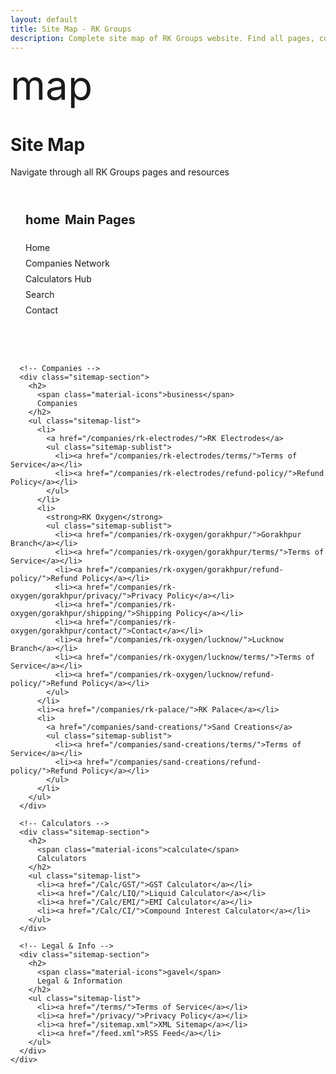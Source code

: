 ```yaml
---
layout: default
title: Site Map - RK Groups
description: Complete site map of RK Groups website. Find all pages, companies, calculators, and resources organized by category.
---
```


<div class="mui-hero">
  <div class="mui-hero-content">
    <div class="mui-hero-icon">
      <span class="material-icons" style="font-size: 4rem;">map</span>
    </div>
    <h1 class="mui-hero-title">Site Map</h1>
    <p class="mui-hero-subtitle">Navigate through all RK Groups pages and resources</p>
  </div>
</div>

<div class="content-section">
  <div class="mui-card">
    <div class="sitemap-grid">
      <!-- Main Pages -->
      <div class="sitemap-section">
        <h2>
          <span class="material-icons">home</span>
          Main Pages
        </h2>
        <ul class="sitemap-list">
          <li><a href="/">Home</a></li>
          <li><a href="/companies/">Companies Network</a></li>
          <li><a href="/Calc/">Calculators Hub</a></li>
          <li><a href="/search/">Search</a></li>
          <li><a href="/contact/">Contact</a></li>
        </ul>
      </div>

      <!-- Companies -->
      <div class="sitemap-section">
        <h2>
          <span class="material-icons">business</span>
          Companies
        </h2>
        <ul class="sitemap-list">
          <li>
            <a href="/companies/rk-electrodes/">RK Electrodes</a>
            <ul class="sitemap-sublist">
              <li><a href="/companies/rk-electrodes/terms/">Terms of Service</a></li>
              <li><a href="/companies/rk-electrodes/refund-policy/">Refund Policy</a></li>
            </ul>
          </li>
          <li>
            <strong>RK Oxygen</strong>
            <ul class="sitemap-sublist">
              <li><a href="/companies/rk-oxygen/gorakhpur/">Gorakhpur Branch</a></li>
              <li><a href="/companies/rk-oxygen/gorakhpur/terms/">Terms of Service</a></li>
              <li><a href="/companies/rk-oxygen/gorakhpur/refund-policy/">Refund Policy</a></li>
              <li><a href="/companies/rk-oxygen/gorakhpur/privacy/">Privacy Policy</a></li>
              <li><a href="/companies/rk-oxygen/gorakhpur/shipping/">Shipping Policy</a></li>
              <li><a href="/companies/rk-oxygen/gorakhpur/contact/">Contact</a></li>
              <li><a href="/companies/rk-oxygen/lucknow/">Lucknow Branch</a></li>
              <li><a href="/companies/rk-oxygen/lucknow/terms/">Terms of Service</a></li>
              <li><a href="/companies/rk-oxygen/lucknow/refund-policy/">Refund Policy</a></li>
            </ul>
          </li>
          <li><a href="/companies/rk-palace/">RK Palace</a></li>
          <li>
            <a href="/companies/sand-creations/">Sand Creations</a>
            <ul class="sitemap-sublist">
              <li><a href="/companies/sand-creations/terms/">Terms of Service</a></li>
              <li><a href="/companies/sand-creations/refund-policy/">Refund Policy</a></li>
            </ul>
          </li>
        </ul>
      </div>

      <!-- Calculators -->
      <div class="sitemap-section">
        <h2>
          <span class="material-icons">calculate</span>
          Calculators
        </h2>
        <ul class="sitemap-list">
          <li><a href="/Calc/GST/">GST Calculator</a></li>
          <li><a href="/Calc/LIQ/">Liquid Calculator</a></li>
          <li><a href="/Calc/EMI/">EMI Calculator</a></li>
          <li><a href="/Calc/CI/">Compound Interest Calculator</a></li>
        </ul>
      </div>

      <!-- Legal & Info -->
      <div class="sitemap-section">
        <h2>
          <span class="material-icons">gavel</span>
          Legal & Information
        </h2>
        <ul class="sitemap-list">
          <li><a href="/terms/">Terms of Service</a></li>
          <li><a href="/privacy/">Privacy Policy</a></li>
          <li><a href="/sitemap.xml">XML Sitemap</a></li>
          <li><a href="/feed.xml">RSS Feed</a></li>
        </ul>
      </div>
    </div>
  </div>
</div>

<style>
.sitemap-grid {
  display: grid;
  grid-template-columns: repeat(auto-fit, minmax(300px, 1fr));
  gap: 2rem;
  margin-top: 2rem;
}

.sitemap-section {
  background: var(--bg-elevated);
  border: 1px solid var(--border-primary);
  border-radius: var(--mui-radius);
  padding: 1.5rem;
}

.sitemap-section h2 {
  display: flex;
  align-items: center;
  gap: 0.5rem;
  margin: 0 0 1rem 0;
  color: var(--text-primary);
  font-size: 1.25rem;
  border-bottom: 1px solid var(--border-primary);
  padding-bottom: 0.5rem;
}

.sitemap-section .material-icons {
  color: var(--accent-primary);
}

.sitemap-list {
  list-style: none;
  padding: 0;
  margin: 0;
}

.sitemap-list li {
  margin-bottom: 0.5rem;
}

.sitemap-list a {
  color: var(--text-secondary);
  text-decoration: none;
  transition: color 0.2s ease;
}

.sitemap-list a:hover {
  color: var(--accent-primary);
}

.sitemap-sublist {
  margin-left: 1rem;
  margin-top: 0.5rem;
  padding-left: 1rem;
  border-left: 2px solid var(--border-primary);
}

.sitemap-sublist li {
  margin-bottom: 0.25rem;
  font-size: 0.9rem;
}

.sitemap-sublist a {
  color: var(--text-tertiary);
}

@media (max-width: 768px) {
  .sitemap-grid {
    grid-template-columns: 1fr;
    gap: 1.5rem;
  }

  .sitemap-section {
    padding: 1rem;
  }
}
</style>
